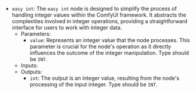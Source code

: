 - `easy int`: The `easy int` node is designed to simplify the process of handling integer values within the ComfyUI framework. It abstracts the complexities involved in integer operations, providing a straightforward interface for users to work with integer data.
    - Parameters:
        - `value`: Represents an integer value that the node processes. This parameter is crucial for the node's operation as it directly influences the outcome of the integer manipulation. Type should be `INT`.
    - Inputs:
    - Outputs:
        - `int`: The output is an integer value, resulting from the node's processing of the input integer. Type should be `INT`.
